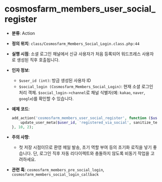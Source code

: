 # cosmosfarm_members_user_social_register

- **분류**: Action
- **정의 위치**: `class/Cosmosfarm_Members_Social_Login.class.php:44`
- **실행 시점**: 소셜 로그인 채널에서 신규 사용자가 처음 등록되어 워드프레스 사용자로 생성된 직후 호출됩니다.
- **인자 정보**:
  - `$user_id (int)`: 방금 생성된 사용자 ID
  - `$social_login (Cosmosfarm_Members_Social_Login)`: 현재 소셜 로그인 처리 객체. `$social_login->channel`로 채널 식별자(예: `kakao`, `naver`, `google`)를 확인할 수 있습니다.
- **예제 코드**:

  ```php
  add_action('cosmosfarm_members_user_social_register', function ($user_id, $social_login) {
      update_user_meta($user_id, 'registered_via_social', sanitize_text_field($social_login->channel));
  }, 10, 2);
  ```

- **주의 사항**:
  - 첫 저장 시점이므로 환영 메일 발송, 초기 역할 부여 등의 초기화 로직을 넣기 좋습니다. 단, 로그인 직후 자동 리다이렉트와 충돌하지 않도록 비동기 작업을 고려하세요.
- **관련 훅**: `cosmosfarm_members_pre_social_login`, `cosmosfarm_members_social_login_callback`
